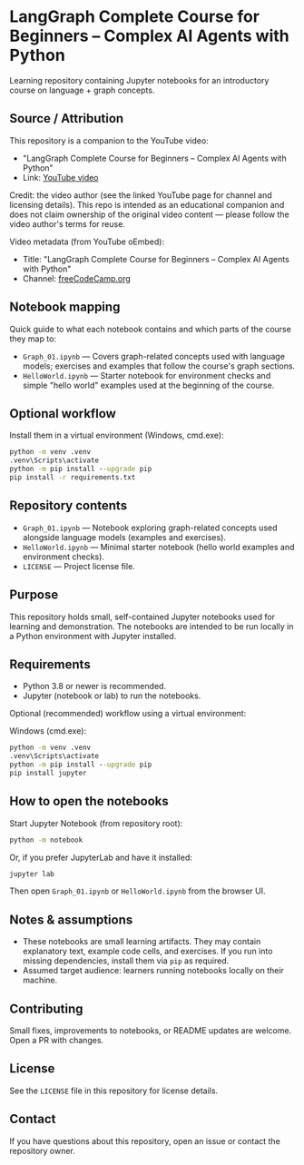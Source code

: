 # LangGraph Complete Course for Beginners – Complex AI Agents with Python

Learning repository containing Jupyter notebooks for an introductory course on language + graph concepts.

## Source / Attribution

This repository is a companion to the YouTube video:

- "LangGraph Complete Course for Beginners – Complex AI Agents with Python"
- Link: [YouTube video](https://www.youtube.com/watch?v=jGg_1h0qzaM)

Credit: the video author (see the linked YouTube page for channel and licensing details). This repo is intended as an educational companion and does not claim ownership of the original video content — please follow the video author's terms for reuse.

Video metadata (from YouTube oEmbed):

- Title: "LangGraph Complete Course for Beginners – Complex AI Agents with Python"
- Channel: [freeCodeCamp.org](https://www.youtube.com/@freecodecamp)

## Notebook mapping

Quick guide to what each notebook contains and which parts of the course they map to:

- `Graph_01.ipynb` — Covers graph-related concepts used with language models; exercises and examples that follow the course's graph sections.
- `HelloWorld.ipynb` — Starter notebook for environment checks and simple "hello world" examples used at the beginning of the course.

## Optional workflow
Install them in a virtual environment (Windows, cmd.exe):

```cmd
python -m venv .venv
.venv\Scripts\activate
python -m pip install --upgrade pip
pip install -r requirements.txt
```

## Repository contents

- `Graph_01.ipynb` — Notebook exploring graph-related concepts used alongside language models (examples and exercises).
- `HelloWorld.ipynb` — Minimal starter notebook (hello world examples and environment checks).
- `LICENSE` — Project license file.

## Purpose

This repository holds small, self-contained Jupyter notebooks used for learning and demonstration. The notebooks are intended to be run locally in a Python environment with Jupyter installed.

## Requirements

- Python 3.8 or newer is recommended.
- Jupyter (notebook or lab) to run the notebooks.

Optional (recommended) workflow using a virtual environment:

Windows (cmd.exe):

```cmd
python -m venv .venv
.venv\Scripts\activate
python -m pip install --upgrade pip
pip install jupyter
```

## How to open the notebooks

Start Jupyter Notebook (from repository root):

```cmd
python -m notebook
```

Or, if you prefer JupyterLab and have it installed:

```cmd
jupyter lab
```

Then open `Graph_01.ipynb` or `HelloWorld.ipynb` from the browser UI.

## Notes & assumptions

- These notebooks are small learning artifacts. They may contain explanatory text, example code cells, and exercises. If you run into missing dependencies, install them via `pip` as required.
- Assumed target audience: learners running notebooks locally on their machine.

## Contributing

Small fixes, improvements to notebooks, or README updates are welcome. Open a PR with changes.

## License

See the `LICENSE` file in this repository for license details.

## Contact

If you have questions about this repository, open an issue or contact the repository owner.
